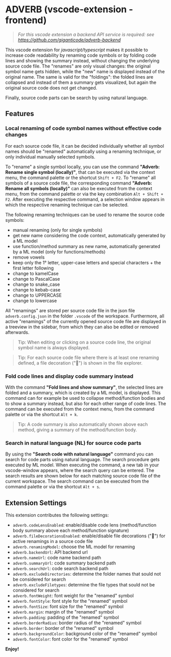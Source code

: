 # ADVERB (vscode-extension - frontend)

> *For this vscode extension a backend API service is required: see https://github.com/giganticode/adverb-backend*

This vscode extension for *javascript/typescript* makes it possible to increase code readability by renaming code symbols or by folding code lines and showing the summary instead, without changing the underlying source code file. The "renames" are only visual changes: the original symbol name gets hidden, while the "new" name is displayed instead of the original name. The same is valid for the "foldings": the folded lines are collapsed and instead of them a summary gets visualized, but again the original source code does not get changed.

Finally, source code parts can be search by using natural language.

## Features

### Local renaming of code symbol names without effective code changes

For each source code file, it can be decided individually whether all symbol names should be "renamed" automatically using a renaming technique, or only individual manually selected symbols.

To "rename" a single symbol locally, you can use the command **"Adverb: Rename single symbol (locally)"**, that can be executed via the context menu, the command palette or the shortcut `Shift + F2`. To "rename" all symbols of a source code file, the corresponding command **"Adverb: Rename all symbols (locally)"** can also be executed from the context menu, from the command palette or via the key combination `Alt + Shift + F2`.
After executing the respective command, a selection window appears in which the respective renaming technique can be selected.

The following renaming techniques can be used to rename the source code symbols:

* manual renaming (only for single symbols)
* get new name considering the code context, automatically generated by a ML model
* use function/method summary as new name, automatically generated by a ML model (only for functions/methods)
* remove vowels
* keep only the 1° letter, upper-case letters and special characters + the first letter following
* change to kamelCase
* change to PascalCase
* change to snake_case
* change to kebab-case
* change to UPPERCASE
* change to lowercase

All "renamings" are stored per source code file in the json file `adverb.config.json` in the folder `.vscode` of the workspace. Furthermore, all active "renamings" of the currently opened source code file are displayed in a treeview in the sidebar, from which they can also be edited or removed afterwards.

> Tip: When editing or clicking on a source code line, the original symbol name is always displayed.

> Tip: For each source code file where there is at least one renaming defined, a file decoration ("🚧") is shown in the file explorer.

### Fold code lines and display code summary instead

With the command **"Fold lines and show summary"**, the selected lines are folded and a summary, which is created by a ML model, is displayed. This command can for example be used to collapse method/function bodies and to show a summary instead, but also for each other range of code lines. The command can be executed from the context menu, from the command palette or via the shortcut `Alt + k`.

> Tip: A code summary is also automatically shown above each method, giving a summary of the method/function body.

### Search in natural language (NL) for source code parts

By using the **"Search code with natural language"** command you can search for code parts using natural language. The search procedure gets executed by ML model. When executing the command, a new tab in your vscode-window appears, where the search query can be entered. The search results are shown below for each matching source code file of the current workspace. The search command can be executed from the command palette or via the shortcut `Alt + s`.

## Extension Settings

This extension contributes the following settings:

* `adverb.codeLensEnabled`: enable/disable code lens (method/function body summary above each method/function signature)
* `adverb.fileDecorationsEnabled`: enable/disable file decorations ("🚧") for active renamings in a source code file
* `adverb.renamingModel`: choose the ML model for renaming
* `adverb.backendUrl`: API backend url
* `adverb.nameUrl`: code name backend path
* `adverb.summaryUrl`: code summary backend path
* `adverb.searchUrl`: code search backend path
* `adverb.excludeDirectories`: determine the folder names that sould not be considered for search
* `adverb.excludeFiletypes`: determine the file types that sould not be considered for search
* `adverb.fontWeight`: font weight for the "renamed" symbol
* `adverb.fontStyle`: font style for the "renamed" symbol
* `adverb.fontSize`: font size for the "renamed" symbol
* `adverb.margin`: margin of the "renamed" symbol
* `adverb.padding`: padding of the "renamed" symbol
* `adverb.borderRadius`: border radius of the "renamed" symbol
* `adverb.border`: border of the "renamed" symbol
* `adverb.backgroundColor`: background color of the "renamed" symbol
* `adverb.fontColor`: font color for the "renamed" symbol

**Enjoy!**
